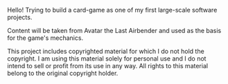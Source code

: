 Hello! Trying to build a card-game as one of my first large-scale software projects.

Content will be taken from Avatar the Last Airbender and used as the basis for the game's mechanics. 

This project includes copyrighted material for which I do not hold the copyright. I am using this material solely for personal use and I do not intend to sell or profit from its use in any way. All rights to this material belong to the original copyright holder.